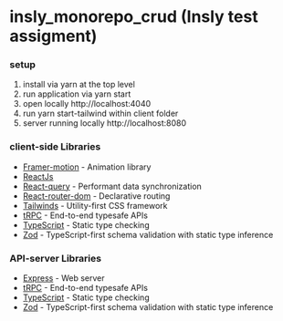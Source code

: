 # insly_monorepo_crud (Insly test assigment)

### setup

1. install via yarn at the top level
2. run application via yarn start
3. open locally http://localhost:4040
4. run yarn start-tailwind within client folder
5. server running locally http://localhost:8080

### client-side Libraries

- [Framer-motion](https://github.com/framer/motion#readme) - Animation library
- [ReactJs](https://reactjs.org/)
- [React-query](https://react-query.tanstack.com/) - Performant data synchronization
- [React-router-dom](https://github.com/remix-run/react-router#readme) - Declarative routing
- [Tailwinds](https://tailwindcss.com/) - Utility-first CSS framework
- [tRPC](https://trpc.io/) - End-to-end typesafe APIs
- [TypeScript](https://www.typescriptlang.org/) - Static type checking
- [Zod](https://github.com/colinhacks/zod) - TypeScript-first schema validation with static type inference

### API-server Libraries

- [Express](https://expressjs.com) - Web server
- [tRPC](https://trpc.io/) - End-to-end typesafe APIs
- [TypeScript](https://www.typescriptlang.org/) - Static type checking
- [Zod](https://github.com/colinhacks/zod) - TypeScript-first schema validation with static type inference
